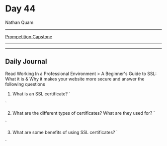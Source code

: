 # Day 44

Nathan Quam

---

[Prompetition Capstone](https://github.com/JordanWilker/Prompetition)

---

---

## Daily Journal

Read Working In a Professional Environment > A Beginner's Guide to SSL: What it is & Why it makes your website more secure and answer the following questions

1. What is an SSL certificate?
`

`

2. What are the different types of certificates? What are they used for?
`

`

3. What are some benefits of using SSL certificates?
`

`
